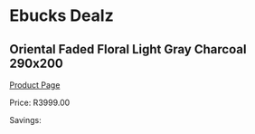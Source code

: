 
# Ebucks Dealz
## Oriental Faded Floral Light Gray Charcoal 290x200
[Product Page](https://www.ebucks.com/web/shop/productSelected.do?prodId=1210523991&catId=1209942745)

Price: R3999.00

Savings: 


	